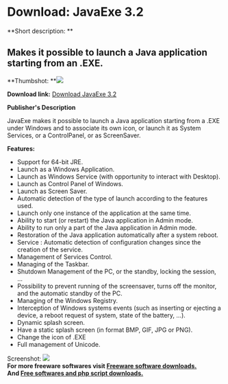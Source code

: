 # Download: JavaExe 3.2

**Short description: **

## Makes it possible to launch a Java application starting from an .EXE.

  
**Thumbshot: **![](http://www.freewarefiles.com/screenshot/nopic.gif)   
  
**Download link:** [Download JavaExe 3.2](http://freesoftwares.boysofts.com/JavaExe_program_4381.html)  
  

**Publisher's Description**  
  

JavaExe makes it possible to launch a Java application starting from a .EXE
under Windows and to associate its own icon, or launch it as System Services,
or a ControlPanel, or as ScreenSaver.

**Features:**

  * Support for 64-bit JRE. 
  * Launch as a Windows Application. 
  * Launch as Windows Service (with opportunity to interact with Desktop). 
  * Launch as Control Panel of Windows. 
  * Launch as Screen Saver. 
  * Automatic detection of the type of launch according to the features used. 
  * Launch only one instance of the application at the same time. 
  * Ability to start (or restart) the Java application in Admin mode. 
  * Ability to run only a part of the Java application in Admin mode. 
  * Restoration of the Java application automatically after a system reboot. 
  * Service : Automatic detection of configuration changes since the creation of the service. 
  * Management of Services Control. 
  * Managing of the Taskbar. 
  * Shutdown Management of the PC, or the standby, locking the session, ... 
  * Possibility to prevent running of the screensaver, turns off the monitor, and the automatic standby of the PC. 
  * Managing of the Windows Registry. 
  * Interception of Windows systems events (such as inserting or ejecting a device, a reboot request of system, state of the battery, ...). 
  * Dynamic splash screen. 
  * Have a static splash screen (in format BMP, GIF, JPG or PNG). 
  * Change the icon of .EXE 
  * Full management of Unicode. 

  
  
Screenshot: ![](http://www.freewarefiles.com/screenshot/nopic.gif)  
**For more freeware softwares visit [Freeware software downloads.](http://freesoftwares.boysofts.com/)**   
**And [Free softwares and php script downloads.](http://www.boysofts.com/)**


